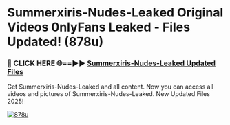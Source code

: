 # Summerxiris-Nudes-Leaked Original Videos 0nlyFans Leaked - Files Updated! (878u)

<h3>🔴 CLICK HERE 🌐==►► <a href="https://tinyurl.com/yc6ubb5a" rel="nofollow">Summerxiris-Nudes-Leaked Updated Files</a></h3>

Get Summerxiris-Nudes-Leaked and all content. Now you can access all videos and pictures of Summerxiris-Nudes-Leaked. New Updated Files 2025!

[![878u](https://i.imgur.com/7eu0CRL.gif)](https://tinyurl.com/yc6ubb5a)
